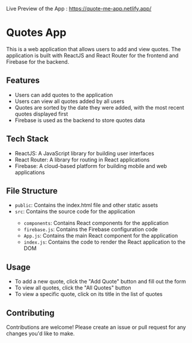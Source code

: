 Live Preview of the App : https://quote-me-app.netlify.app/

<h1>Quotes App</h1>

<p>This is a web application that allows users to add and view quotes. The application is built with ReactJS and React Router for the frontend and Firebase for the backend.</p>

<h2>Features</h2>

<ul>
		<li>Users can add quotes to the application</li>
		<li>Users can view all quotes added by all users</li>
		<li>Quotes are sorted by the date they were added, with the most recent quotes displayed first</li>
		<li>Firebase is used as the backend to store quotes data</li>
</ul>

<h2>Tech Stack</h2>

<ul>
		<li>ReactJS: A JavaScript library for building user interfaces</li>
		<li>React Router: A library for routing in React applications</li>
		<li>Firebase: A cloud-based platform for building mobile and web applications</li>
</ul>

<h2>File Structure</h2>

<ul>
		<li><code>public</code>: Contains the index.html file and other static assets</li>
		<li><code>src</code>: Contains the source code for the application</li>
<ul>
			<li><code>components</code>: Contains React components for the application</li>
			<li><code>firebase.js</code>: Contains the Firebase configuration code</li>
			<li><code>App.js</code>: Contains the main React component for the application</li>
			<li><code>index.js</code>: Contains the code to render the React application to the DOM</li>
</ul>
</ul>

<h2>Usage</h2>

<ul>
		<li>To add a new quote, click the "Add Quote" button and fill out the form</li>
		<li>To view all quotes, click the "All Quotes" button</li>
		<li>To view a specific quote, click on its title in the list of quotes</li>
</ul>

<h2>Contributing</h2>

<p>Contributions are welcome! Please create an issue or pull request for any changes you'd like to make.</p>

